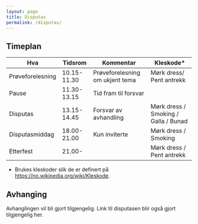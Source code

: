 ```yaml
---
layout: page
title: Disputas
permalink: /disputas/
---
```


## Timeplan

| Hva              | Tidsrom     | Kommentar                       | Kleskode* |
|------------------|-------------|---------------------------------|----------|
| Prøveforelesning | 10.15-11.30 | Prøveforelesning om ukjent tema | Mørk dress/ Pent antrekk|
| Pause            | 11.30-13.15 | Tid fram til forsvar            |          |
| Disputas         | 13.15-14.45 | Forsvar av avhandling           | Mørk dress / Smoking / Galla / Bunad |
| Disputasmiddag   | 18.00-21.00 | Kun inviterte                   | Mørk dress / Smoking         |
| Etterfest        | 21.00-      |                                 | Mørk dress / Pent antrekk    |

* Brukes kleskoder slik de er definert på https://no.wikipedia.org/wiki/Kleskode.

## Avhanging
Avhanglingen vil bli gjort tilgjengelig. 
Link til disputasen blir også gjort tilgjengelig her.  

<!---  ## Thesis
Here the thesis will be made available.
A link to the presentation used during the defence is also given here. --->

